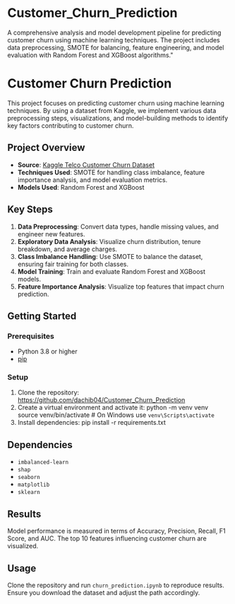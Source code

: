 # Customer_Churn_Prediction
A comprehensive analysis and model development pipeline for predicting customer churn using machine learning techniques. The project includes data preprocessing, SMOTE for balancing, feature engineering, and model evaluation with Random Forest and XGBoost algorithms."

# Customer Churn Prediction

This project focuses on predicting customer churn using machine learning techniques. By using a dataset from Kaggle, we implement various data preprocessing steps, visualizations, and model-building methods to identify key factors contributing to customer churn.

## Project Overview
- **Source**: [Kaggle Telco Customer Churn Dataset](https://www.kaggle.com/datasets/blastchar/telco-customer-churn)
- **Techniques Used**: SMOTE for handling class imbalance, feature importance analysis, and model evaluation metrics.
- **Models Used**: Random Forest and XGBoost

## Key Steps
1. **Data Preprocessing**: Convert data types, handle missing values, and engineer new features.
2. **Exploratory Data Analysis**: Visualize churn distribution, tenure breakdown, and average charges.
3. **Class Imbalance Handling**: Use SMOTE to balance the dataset, ensuring fair training for both classes.
4. **Model Training**: Train and evaluate Random Forest and XGBoost models.
5. **Feature Importance Analysis**: Visualize top features that impact churn prediction.

## Getting Started

### Prerequisites
- Python 3.8 or higher
- [pip](https://pip.pypa.io/en/stable/installation/)

### Setup
1. Clone the repository:
   https://github.com/dachib04/Customer_Churn_Prediction
2. Create a virtual environment and activate it:
   python -m venv venv
   source venv/bin/activate  # On Windows use `venv\Scripts\activate`
3. Install dependencies:
   pip install -r requirements.txt


## Dependencies
- `imbalanced-learn`
- `shap`
- `seaborn`
- `matplotlib`
- `sklearn`

## Results
Model performance is measured in terms of Accuracy, Precision, Recall, F1 Score, and AUC. The top 10 features influencing customer churn are visualized.

## Usage
Clone the repository and run `churn_prediction.ipynb` to reproduce results. Ensure you download the dataset and adjust the path accordingly.

